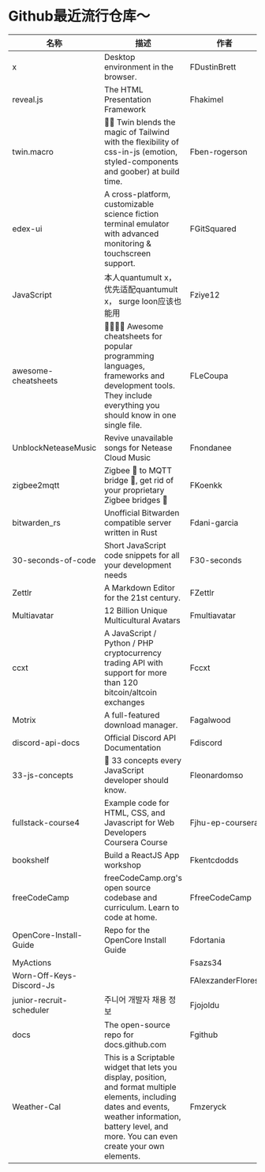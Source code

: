 # Github最近流行仓库～

| 名称  | 描述  | 作者  | star量 | 地址  |
| --- | --- | --- | ----- | --- |
| x | Desktop environment in the browser. | FDustinBrett | 847 | https://github.com/DustinBrett/x
reveal.js | The HTML Presentation Framework | Fhakimel | 54,524 | https://github.com/hakimel/reveal.js
twin.macro | 🦹‍♂️ Twin blends the magic of Tailwind with the flexibility of css-in-js (emotion, styled-components and goober) at build time. | Fben-rogerson | 1,629 | https://github.com/ben-rogerson/twin.macro
edex-ui | A cross-platform, customizable science fiction terminal emulator with advanced monitoring & touchscreen support. | FGitSquared | 24,005 | https://github.com/GitSquared/edex-ui
JavaScript | 本人quantumult x，优先适配quantumult x， surge loon应该也能用 | Fziye12 | 102 | https://github.com/ziye12/JavaScript
awesome-cheatsheets | 👩‍💻👨‍💻 Awesome cheatsheets for popular programming languages, frameworks and development tools. They include everything you should know in one single file. | FLeCoupa | 14,057 | https://github.com/LeCoupa/awesome-cheatsheets
UnblockNeteaseMusic | Revive unavailable songs for Netease Cloud Music | Fnondanee | 12,281 | https://github.com/nondanee/UnblockNeteaseMusic
zigbee2mqtt | Zigbee 🐝 to MQTT bridge 🌉, get rid of your proprietary Zigbee bridges 🔨 | FKoenkk | 4,940 | https://github.com/Koenkk/zigbee2mqtt
bitwarden_rs | Unofficial Bitwarden compatible server written in Rust | Fdani-garcia | 5,511 | https://github.com/dani-garcia/bitwarden_rs
30-seconds-of-code | Short JavaScript code snippets for all your development needs | F30-seconds | 65,804 | https://github.com/30-seconds/30-seconds-of-code
Zettlr | A Markdown Editor for the 21st century. | FZettlr | 4,057 | https://github.com/Zettlr/Zettlr
Multiavatar | 12 Billion Unique Multicultural Avatars | Fmultiavatar | 217 | https://github.com/multiavatar/Multiavatar
ccxt | A JavaScript / Python / PHP cryptocurrency trading API with support for more than 120 bitcoin/altcoin exchanges | Fccxt | 15,066 | https://github.com/ccxt/ccxt
Motrix | A full-featured download manager. | Fagalwood | 23,736 | https://github.com/agalwood/Motrix
discord-api-docs | Official Discord API Documentation | Fdiscord | 2,379 | https://github.com/discord/discord-api-docs
33-js-concepts | 📜 33 concepts every JavaScript developer should know. | Fleonardomso | 33,834 | https://github.com/leonardomso/33-js-concepts
fullstack-course4 | Example code for HTML, CSS, and Javascript for Web Developers Coursera Course | Fjhu-ep-coursera | 4,350 | https://github.com/jhu-ep-coursera/fullstack-course4
bookshelf | Build a ReactJS App workshop | Fkentcdodds | 1,604 | https://github.com/kentcdodds/bookshelf
freeCodeCamp | freeCodeCamp.org's open source codebase and curriculum. Learn to code at home. | FfreeCodeCamp | 317,106 | https://github.com/freeCodeCamp/freeCodeCamp
OpenCore-Install-Guide | Repo for the OpenCore Install Guide | Fdortania | 1,642 | https://github.com/dortania/OpenCore-Install-Guide
MyActions |  | Fsazs34 | 343 | https://github.com/sazs34/MyActions
Worn-Off-Keys-Discord-Js |  | FAlexzanderFlores | 99 | https://github.com/AlexzanderFlores/Worn-Off-Keys-Discord-Js
junior-recruit-scheduler | 주니어 개발자 채용 정보 | Fjojoldu | 4,487 | https://github.com/jojoldu/junior-recruit-scheduler
docs | The open-source repo for docs.github.com | Fgithub | 1,636 | https://github.com/github/docs
Weather-Cal | This is a Scriptable widget that lets you display, position, and format multiple elements, including dates and events, weather information, battery level, and more. You can even create your own elements. | Fmzeryck | 353 | https://github.com/mzeryck/Weather-Cal |
